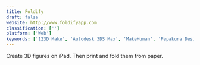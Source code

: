 ```yaml
---
title: Foldify
draft: false 
website: http://www.foldifyapp.com
classification: ['']
platform: ['Web']
keywords: ['123D Make', 'Autodesk 3DS Max', 'MakeHuman', 'Pepakura Designer', 'RizumUV Virtual Spaces', 'SelfCAD', 'SketchUp', 'UV layout', 'Unfold3D', 'Unfolder', 'Uvmapper Pro', 'Voxel Max', 'iCircuit']
---
```

Create 3D figures on iPad. Then print and fold them from paper.